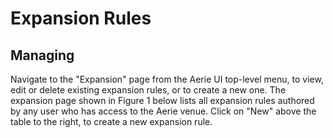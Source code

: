 # Expansion Rules

## Managing

Navigate to the "Expansion" page from the Aerie UI top-level menu, to view, edit or delete existing expansion rules, or to create a new one. The expansion page shown in Figure 1 below lists all expansion rules authored by any user who has access to the Aerie venue. Click on "New" above the table to the right, to create a new expansion rule.
